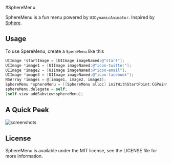 #SphereMenu

SphereMenu is a fun menu powered by `UIDynamicAnimator`. Inspired by [Sphere](https://itunes.apple.com/hk/app/sphere-360o-photography/id335671384?mt=8).

## Usage
To use SpereMenu, create a `SpereMenu` like this

```objective-c
UIImage *startImage = [UIImage imageNamed:@"start"];
UIImage *image1 = [UIImage imageNamed:@"icon-twitter"];
UIImage *image2 = [UIImage imageNamed:@"icon-email"];
UIImage *image3 = [UIImage imageNamed:@"icon-facebook"];
NSArray *images = @[image1, image2, image3];
SphereMenu *sphereMenu = [[SphereMenu alloc] initWithStartPoint:CGPointMake(160, 320) startImage:startImage submenuImages:images];
sphereMenu.delegate = self;
[self.view addSubview:sphereMenu];
```

## A Quick Peek
![screenshots](https://cloud.githubusercontent.com/assets/4316898/4098401/7cc3710e-301b-11e4-83ba-529349111c4d.gif)

## License

SphereMenu is available under the MIT license, see the LICENSE file for more information.     
